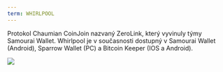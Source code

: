 ```yaml
---
term: WHIRLPOOL
---
```


Protokol Chaumian CoinJoin nazvaný ZeroLink, který vyvinuly týmy Samourai Wallet. Whirlpool je v současnosti dostupný v Samourai Wallet (Android), Sparrow Wallet (PC) a Bitcoin Keeper (IOS a Android).

![](../../dictionnaire/assets/44.png)